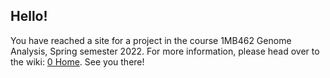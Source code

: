 ## Hello!

You have reached a site for a project in the course 1MB462 Genome Analysis, Spring semester 2022. For more information, please head over to the wiki: [0 Home](https://github.com/lzh247/1MB462-PIII/wiki/0-Home). See you there!
